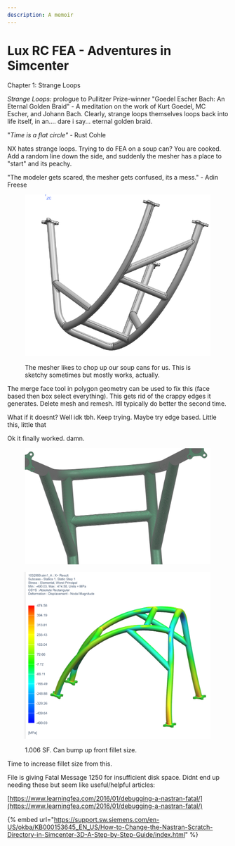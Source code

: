 ```yaml
---
description: A memoir
---
```


# Lux RC FEA - Adventures in Simcenter

Chapter 1: Strange Loops

_Strange Loops:_ prologue to Pullitzer Prize-winner "Goedel Escher Bach: An Eternal Golden Braid" - A meditation on the work of Kurt Goedel, MC Escher, and Johann Bach. Clearly, strange loops themselves loops back into life itself, in an.... dare i say... eternal golden braid.

"_Time is a flat circle" -_ Rust Cohle



NX hates strange loops. Trying to do FEA on a soup can? You are cooked. Add a random line down the side, and suddenly the mesher has a place to "start" and its peachy.

"The modeler gets scared, the mesher gets confused, its a mess." - Adin Freese



<figure><img src="../../.gitbook/assets/image (1).png" alt=""><figcaption><p>The mesher likes to chop up our soup cans for us. This is sketchy sometimes but mostly works, actually.</p></figcaption></figure>



The merge face tool in polygon geometry can be used to fix this (face based then box select everything). This gets rid of the crappy edges it generates. Delete mesh and remesh. Itll typically do better the second time.&#x20;

What if it doesnt? Well idk tbh. Keep trying. Maybe try edge based. Little this, little that

Ok it finally worked. damn.

<figure><img src="../../.gitbook/assets/image.png" alt=""><figcaption></figcaption></figure>



<figure><img src="../../.gitbook/assets/image (1) (1).png" alt=""><figcaption><p>1.006 SF. Can bump up front fillet size.</p></figcaption></figure>

Time to increase fillet size from this.

File is giving Fatal Message 1250 for insufficient disk space. Didnt end up needing these but seem like useful/helpful articles:&#x20;

[https://www.learningfea.com/2016/01/debugging-a-nastran-fatal/](https://www.learningfea.com/2016/01/debugging-a-nastran-fatal/)

{% embed url="https://support.sw.siemens.com/en-US/okba/KB000153645_EN_US/How-to-Change-the-Nastran-Scratch-Directory-in-Simcenter-3D-A-Step-by-Step-Guide/index.html" %}

